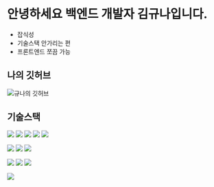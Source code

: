 # 안녕하세요 백엔드 개발자 김규나입니다.
- 잡식성
- 기술스택 안가리는 편
- 프론트엔드 쪼끔 가능

## 나의 깃허브
![규나의 깃허브](https://github-readme-stats.vercel.app/api?username=kKn00077&show_icons=true&theme=radical)

## 기술스택
<img src="https://img.shields.io/badge/Python-3776AB?style=flat-square&logo=python&logoColor=white"/> <img src="https://img.shields.io/badge/Java-4B4B77?style=flat-square"/> <img src="https://img.shields.io/badge/PHP-777BB4?style=flat-square&logo=php&logoColor=white"/> <img src="https://img.shields.io/badge/JavaScript-F7DF1E?style=flat-square&logo=javascript&logoColor=black"/> <img src="https://img.shields.io/badge/JQuery-0769AD?style=flat-square&logo=jquery&logoColor=white"/>

<img src="https://img.shields.io/badge/Spring-6DB33F?style=flat-square&logo=spring&logoColor=white"/> <img src="https://img.shields.io/badge/Django-092E20?style=flat-square"/> <img src="https://img.shields.io/badge/Laravel-FF2D20?style=flat-square&logo=laravel&logoColor=white"/>

<img src="https://img.shields.io/badge/MySQL-4479A1?style=flat-square&logo=mysql&logoColor=white"/> <img src="https://img.shields.io/badge/PostgreSQL-4169E1?style=flat-square&logo=postgresql&logoColor=white"/> <img src="https://img.shields.io/badge/SQLite-003B571?style=flat-square&logo=sqlite&logoColor=white"/>

<img src="https://img.shields.io/badge/AWS-232F3E?style=flat-square&logo=amazonaws&logoColor=white"/>

<!--
**kKn00077/kKn00077** is a ✨ _special_ ✨ repository because its `README.md` (this file) appears on your GitHub profile.

Here are some ideas to get you started:

- 🔭 I’m currently working on ...
- 🌱 I’m currently learning ...
- 👯 I’m looking to collaborate on ...
- 🤔 I’m looking for help with ...
- 💬 Ask me about ...
- 📫 How to reach me: ...
- 😄 Pronouns: ...
- ⚡ Fun fact: ...
-->
